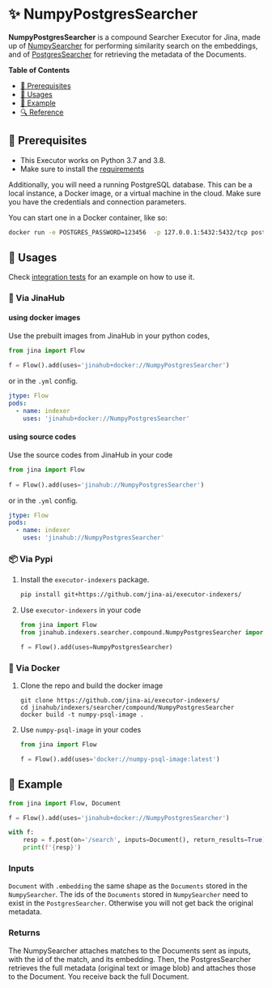 # ✨ NumpyPostgresSearcher

**NumpyPostgresSearcher** is a compound Searcher Executor for Jina, made up of [NumpySearcher](../../vector/NumpySearcher) for performing similarity search on the embeddings, and of [PostgresSearcher](../../keyvalue/PostgresSearcher) for retrieving the metadata of the Documents. 

<!-- START doctoc generated TOC please keep comment here to allow auto update -->
<!-- DON'T EDIT THIS SECTION, INSTEAD RE-RUN doctoc TO UPDATE -->
**Table of Contents**

- [🌱 Prerequisites](#-prerequisites)
- [🚀 Usages](#-usages)
- [🎉️ Example](#%EF%B8%8F-example)
- [🔍️ Reference](#%EF%B8%8F-reference)

<!-- END doctoc generated TOC please keep comment here to allow auto update -->

## 🌱 Prerequisites

- This Executor works on Python 3.7 and 3.8. 
- Make sure to install the [requirements](./requirements.txt)

Additionally, you will need a running PostgreSQL database. This can be a local instance, a Docker image, or a virtual machine in the cloud. Make sure you have the credentials and connection parameters.

You can start one in a Docker container, like so: 

```bash
docker run -e POSTGRES_PASSWORD=123456  -p 127.0.0.1:5432:5432/tcp postgres:13.2 
```

## 🚀 Usages

Check [integration tests](../../../../../tests/integration/psql_dump_reload) for an example on how to use it.

### 🚚 Via JinaHub

#### using docker images
Use the prebuilt images from JinaHub in your python codes, 

```python
from jina import Flow
	
f = Flow().add(uses='jinahub+docker://NumpyPostgresSearcher')
```

or in the `.yml` config.
	
```yaml
jtype: Flow
pods:
  - name: indexer
    uses: 'jinahub+docker://NumpyPostgresSearcher'
```

#### using source codes
Use the source codes from JinaHub in your code

```python
from jina import Flow
	
f = Flow().add(uses='jinahub://NumpyPostgresSearcher')
```

or in the `.yml` config.

```yaml
jtype: Flow
pods:
  - name: indexer
    uses: 'jinahub://NumpyPostgresSearcher'
```


### 📦️ Via Pypi

1. Install the `executor-indexers` package.

	```bash
	pip install git+https://github.com/jina-ai/executor-indexers/
	```

1. Use `executor-indexers` in your code

	```python
	from jina import Flow
	from jinahub.indexers.searcher.compound.NumpyPostgresSearcher import NumpyPostgresSearcher
	
	f = Flow().add(uses=NumpyPostgresSearcher)
	```


### 🐳 Via Docker

1. Clone the repo and build the docker image

	```shell
	git clone https://github.com/jina-ai/executor-indexers/
	cd jinahub/indexers/searcher/compound/NumpyPostgresSearcher
	docker build -t numpy-psql-image .
	```

1. Use `numpy-psql-image` in your codes

	```python
	from jina import Flow
	
	f = Flow().add(uses='docker://numpy-psql-image:latest')
	```
	

## 🎉️ Example 


```python
from jina import Flow, Document

f = Flow().add(uses='jinahub+docker://NumpyPostgresSearcher')

with f:
    resp = f.post(on='/search', inputs=Document(), return_results=True)
    print(f'{resp}')
```

### Inputs 

`Document` with `.embedding` the same shape as the `Documents` stored in the `NumpySearcher`. The ids of the `Documents` stored in `NumpySearcher` need to exist in the `PostgresSearcher`. Otherwise you will not get back the original metadata. 

### Returns

The NumpySearcher attaches matches to the Documents sent as inputs, with the id of the match, and its embedding.
Then, the PostgresSearcher retrieves the full metadata (original text or image blob) and attaches those to the Document.
You receive back the full Document.

